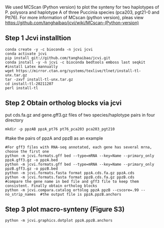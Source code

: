 
We used MCScan (Python version) to plot the synteny for two haplotypes of P. polysora and haplotype A of three Puccinia species (pca203, pgt21-0 and Ptt76). For more information of MCscan (python version), pleas view https://github.com/tanghaibao/jcvi/wiki/MCscan-(Python-version)

## Step 1 Jcvi installtion
```
conda create -y -c bioconda -n jcvi jcvi
conda activate jcvi
pip install git://github.com/tanghaibao/jcvi.git
conda install -y -n jcvi -c bioconda bedtools emboss last seqkit
#install Latex mannually
wget https://mirror.ctan.org/systems/texlive/tlnet/install-tl-unx.tar.gz
tar -zxvf install-tl-unx.tar.gz 
cd install-tl-20211207
perl install-tl
```
## Step 2 Obtain ortholog blocks via jcvi
put cds.fa.gz and gene.gff3.gz files of two species/haplotype pairs in four directory
```
mkdir -p ppzAB ppzA_pt76 pt76_pca203 pca203_pgt210 
```
#take the pairs of ppzA and ppzB as an example
```
#For gff3 files with RNA-seq annotated, each gene has several mrna, choose the first one
python -m jcvi.formats.gff bed --type=mRNA --key=Name --primary_only ppzA.gff3.gz -o ppzA.bed
python -m jcvi.formats.gff bed --type=mRNA --key=Name --primary_only ppzB.gff3.gz -o ppzB.bed
python -m jcvi.formats.fasta format ppzA.cds.fa.gz ppzA.cds
python -m jcvi.formats.fasta format ppzB.cds.fa.gz ppzB.cds
#compare the gene name in bed file and gff3 file to keep them consistent. Finally obtain ortholog blocks
python -m jcvi.compara.catalog ortolog ppzA ppzB --cscore=.99 --no_strip_names  #the output file is ppzA.ppzB.anchors
```
## Step 3 plot macro-synteny (Figure S3)
```
python -m jcvi.graphics.dotplot ppzA.ppzB.anchors
```
